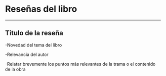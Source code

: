 # Reseñas del libro 
------------
## Titulo de la reseña

-Novedad del tema del libro

-Relevancia del autor

-Relatar brevemente los puntos más relevantes de la trama o el contenido de la obra 

